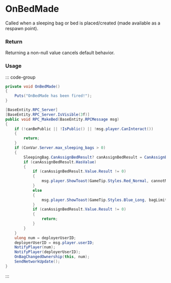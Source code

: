 <Badge type="danger" text="Carbon Compatible"/><Badge type="warning" text="Oxide Compatible"/>
# OnBedMade
Called when a sleeping bag or bed is placed/created (made available as a respawn point).
### Return
Returning a non-null value cancels default behavior.

### Usage
::: code-group
```csharp [Example]
private void OnBedMade()
{
	Puts("OnBedMade has been fired!");
}
```
```csharp [Source — Assembly-CSharp @ SleepingBag]
[BaseEntity.RPC_Server]
[BaseEntity.RPC_Server.IsVisible(3f)]
public void RPC_MakeBed(BaseEntity.RPCMessage msg)
{
	if (!canBePublic || !IsPublic() || !msg.player.CanInteract())
	{
		return;
	}
	if (ConVar.Server.max_sleeping_bags > 0)
	{
		SleepingBag.CanAssignBedResult? canAssignBedResult = CanAssignBed(msg.player, this, msg.player.userID, 1, 0, this);
		if (canAssignBedResult.HasValue)
		{
			if (canAssignBedResult.Value.Result != 0)
			{
				msg.player.ShowToast(GameTip.Styles.Red_Normal, cannotMakeBedPhrase, false);
			}
			else
			{
				msg.player.ShowToast(GameTip.Styles.Blue_Long, bagLimitPhrase, false, canAssignBedResult.Value.Count.ToString(), canAssignBedResult.Value.Max.ToString());
			}
			if (canAssignBedResult.Value.Result != 0)
			{
				return;
			}
		}
	}
	ulong num = deployerUserID;
	deployerUserID = msg.player.userID;
	NotifyPlayer(num);
	NotifyPlayer(deployerUserID);
	OnBagChangedOwnership(this, num);
	SendNetworkUpdate();
}

```
:::
